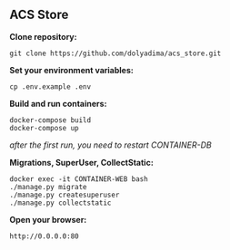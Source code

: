 
## ACS Store

**Clone repository:**

```
git clone https://github.com/dolyadima/acs_store.git
```

**Set your environment variables:**

```
cp .env.example .env
```

**Build and run containers:**

```
docker-compose build
docker-compose up
```
*after the first run, you need to restart CONTAINER-DB*

**Migrations, SuperUser, CollectStatic:**

```
docker exec -it CONTAINER-WEB bash
./manage.py migrate
./manage.py createsuperuser
./manage.py collectstatic
```

**Open your browser:**

```
http://0.0.0.0:80
```
